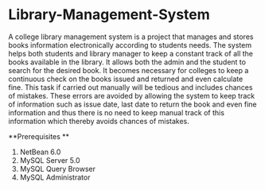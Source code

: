 # Library-Management-System

A college library management system is a project that manages and stores books information electronically according to students needs. 
The system helps both students and library manager to keep a constant track of all the books available in the library. It allows 
both the admin and the student to search for the desired book. It becomes necessary for colleges to keep a continuous check on 
the books issued and returned and even calculate fine. This task if carried out manually will be tedious and includes chances of 
mistakes. These errors are avoided by allowing the system to keep track of information such as issue date, last date to return the 
book and even fine information and thus there is no need to keep manual track of this information which thereby avoids chances of 
mistakes.

**Prerequisites **
  1.	NetBean 6.0
  2.	MySQL Server 5.0
  3.	MySQL Query Browser
  4.	MySQL Administrator
  
  
